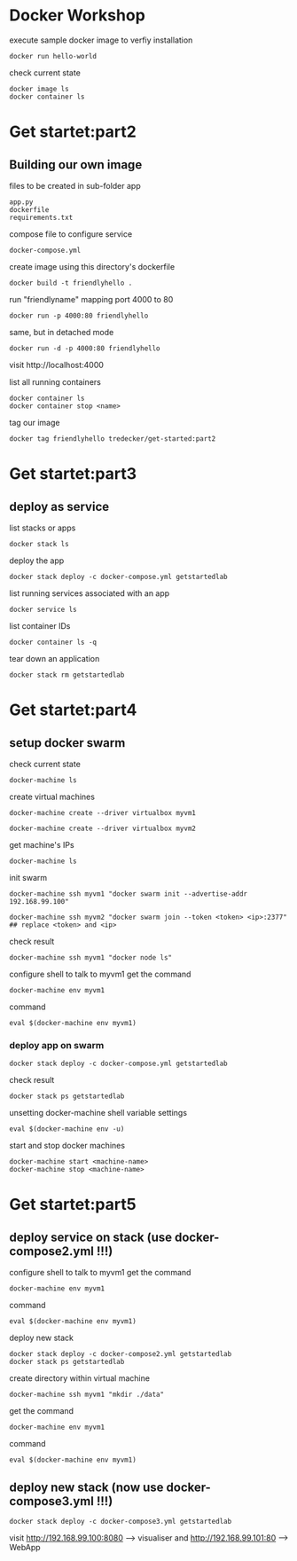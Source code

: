 # Docker Workshop


execute sample docker image to verfiy installation
	
	docker run hello-world
	
check current state
	
	docker image ls
	docker container ls

# Get startet:part2 
## Building our own image

files to be created in sub-folder app

	app.py
	dockerfile
	requirements.txt

compose file to configure service
	
	docker-compose.yml

create image using this directory's dockerfile
	
	docker build -t friendlyhello .

run "friendlyname" mapping port 4000 to 80
	
	docker run -p 4000:80 friendlyhello

same, but in detached mode
	
	docker run -d -p 4000:80 friendlyhello         

visit http://localhost:4000

list all running containers
	
	docker container ls
	docker container stop <name>

tag our image
	
	docker tag friendlyhello tredecker/get-started:part2  


# Get startet:part3
## deploy as service

list stacks or apps
	
	docker stack ls                                            

deploy the app
	
	docker stack deploy -c docker-compose.yml getstartedlab

list running services associated with an app
	
	docker service ls

list container IDs

	docker container ls -q                                      

tear down an application

	docker stack rm getstartedlab                             

# Get startet:part4
## setup docker swarm

check current state
	
	docker-machine ls

create virtual machines
	
	docker-machine create --driver virtualbox myvm1

	docker-machine create --driver virtualbox myvm2

get machine's IPs
	
	docker-machine ls

init swarm
	
	docker-machine ssh myvm1 "docker swarm init --advertise-addr 192.168.99.100"

	docker-machine ssh myvm2 "docker swarm join --token <token> <ip>:2377" ## replace <token> and <ip>

check result
	
	docker-machine ssh myvm1 "docker node ls"

configure shell to talk to myvm1
get the command
	
	docker-machine env myvm1
command
	
	eval $(docker-machine env myvm1)

### deploy app on swarm
	
	docker stack deploy -c docker-compose.yml getstartedlab

check result
	
	docker stack ps getstartedlab

unsetting docker-machine shell variable settings
	
	eval $(docker-machine env -u)

start and stop docker machines
	
	docker-machine start <machine-name>
	docker-machine stop <machine-name>

# Get startet:part5
## deploy service on stack (use docker-compose2.yml !!!)

configure shell to talk to myvm1
get the command
	
	docker-machine env myvm1
command
	
	eval $(docker-machine env myvm1)

deploy new stack
	
	docker stack deploy -c docker-compose2.yml getstartedlab
	docker stack ps getstartedlab

create directory within virtual machine
	
	docker-machine ssh myvm1 "mkdir ./data"

get the command
	
	docker-machine env myvm1
command
	
	eval $(docker-machine env myvm1)

## deploy new stack (now use docker-compose3.yml !!!)
	
	docker stack deploy -c docker-compose3.yml getstartedlab

visit http://192.168.99.100:8080 --> visualiser
and http://192.168.99.101:80   --> WebApp

